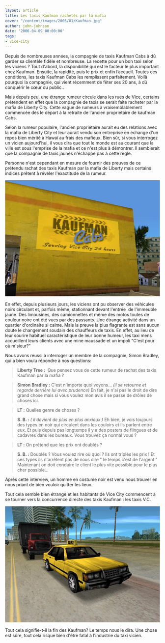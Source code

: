 ```yaml
---
layout: article
title: Les taxis Kaufman rachetés par la mafia
cover: "/content/images/2005/01/Kaufman.jpg"
author: john-johnson
date: '2006-04-09 00:00:00'
tags:
- vice-city
---
```


Depuis de nombreuses années, la compagnie de taxis Kaufman Cabs à dû garder sa clientèle fidèle et nombreuse. La recette pour un bon taxi selon les viciens ? Tout d'abord, la disponibilité qui est le facteur le plus important chez Kaufman. Ensuite, la rapidité, puis le prix et enfin l’accueil. Toutes ces conditions, les taxis Kaufman Cabs les remplissent parfaitement. Voilà pourquoi la compagnie, qui vient récemment de fêter ses 20 ans, à dû conquérir le cœur du public..

Mais depuis peu, une étrange rumeur circule dans les rues de Vice, certains prétendent en effet que la compagnie de taxis se serait faite racheter par la mafia de Liberty City. Cette vague de rumeurs à vraisemblablement commencée dès le départ à la retraite de l'ancien propriétaire de kaufman Cabs.

Selon la rumeur populaire, l'ancien propriétaire aurait eu des relations avec la mafia de Liberty City et leur aurait vendu son entreprise en échange d'un repos bien mérité à Hawaï au frais des mafieux. Bien sûr, si vous interrogez un vicien aujourd'hui, il vous dira que tout le monde est au courant que la ville est sous l'emprise de la mafia et ce n'est plus à démontrer. Il semblerait que la compagnie de taxis jaunes n'échappe pas à cette règle.

Personne n'est cependant en mesure de fournir des preuves de ce prétendu rachat des taxis Kaufman par la mafia de Liberty mais certains indices prêtent à révéler l'exactitude de la rumeur.

![Le quartier général des taxis jaunes au centre de cette mystérieuse affaire.](  /content/images/2005/01/Kaufman.jpg)

En effet, depuis plusieurs jours, les viciens ont pu observer des véhicules noirs circulant et, parfois même, stationnant devant l'entrée&nbsp; de l'immeuble jaune. Des limousines, des camionnettes et même des motos toutes de couleur noire ont été vues par des passants. Une étrange activité dans un quartier d'ordinaire si calme. Mais la preuve la plus flagrante est sans aucun doute le changement soudain des chauffeurs de taxis. En effet, au lieu de leur sourire habituel caractéristique de leur bonne humeur, les taxi mens accueillent leurs clients avec une mine maussade et un impoli "C'est pour où m'sieur?"

Nous avons réussi à interroger un membre de la compagnie, Simon Bradley, qui a bien voulu répondre à nos questions:

> **Liberty Tree :** &nbsp;Que pensez vous de cette rumeur de rachat des taxis Kaufman par la mafia ?

> **Simon Bradley :** C'est n'importe quoi voyons... _(il se retourne et regarde derrière lui avec prudence)_ En fait, je n'ai pas le droit de dire grand chose mais si vous voulez mon avis il se passe de drôles de choses ici.

> **LT :** Quelles genre de choses ?

> **S. B. :** _( il devient de plus en plus anxieux )_ Eh bien, je vois toujours des types en noir qui circulent dans les couloirs et ils parlent entre eux. Et puis depuis pas longtemps il y a des posters de flingues et de cadavres dans les bureaux. Vous trouvez ça normal vous ?

> **LT :** On prétend que les prix ont doublés ?

> **S. B. :** Doublés ? Vous voulez rire où quoi ? Ils ont triplés les prix ! Et ces types ils n'arrêtent pas de nous dire " le temps c'est de l'argent " Maintenant on doit conduire le client le plus vite possible pour le plus cher possible...

Après cette interview, un homme en costume noir est venu nous trouver en nous priant de bien vouloir quitter les lieux.

Tout cela semble bien étrange et les habitants de Vice City commencent à se tourner vers la concurrence directe des taxis Kaufman : les taxis V.C.

![Les taxis VC profitent bien de la rumeur pour augmenter leur nombre de clients.](  /content/images/2005/01/Taxi_VC.jpg)

Tout cela signifie-t-il la fin des Kaufman? Le temps nous le dira. Une chose est sûre, tout cela risque bien d'être fatal à l'industrie du taxi vicien.

<!--kg-card-end: markdown-->
